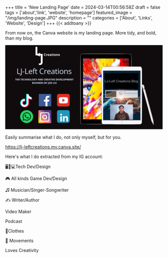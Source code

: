 +++
title = 'New Landing Page'
date = 2024-03-14T00:56:58Z
draft = false
tags = ['about','link', 'website', 'homepage']
featured_image = "/img/landing-page.JPG"
description = ""
categories = ['About', 'Links', 'Website', 'Design']
+++
{{< addtoany >}} 

From now on, the Canva website is my landing page. More tidy, and bold, than my blog.

![LJ-Left Creations Landing Page](/img/landing-page.JPG)

Easily summarise what I do, not only myself, but for you.

https://lj-leftcreations.my.canva.site/

Here's what I do extracted from my IG account:

🖥️📱💻Tech Dev/Design

🎮 All kinds Game Dev/Design

♫ Musician/Singer-Songwriter

✍️ Writer/Author

Video Maker

Podcast

👕Clothes

🕺 Movements

Loves Creativity